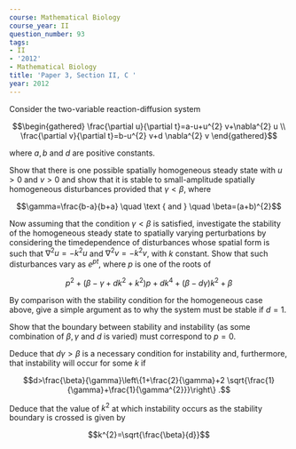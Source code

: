 ```yaml
---
course: Mathematical Biology
course_year: II
question_number: 93
tags:
- II
- '2012'
- Mathematical Biology
title: 'Paper 3, Section II, C '
year: 2012
---
```




Consider the two-variable reaction-diffusion system

$$\begin{gathered}
\frac{\partial u}{\partial t}=a-u+u^{2} v+\nabla^{2} u \\
\frac{\partial v}{\partial t}=b-u^{2} v+d \nabla^{2} v
\end{gathered}$$

where $a, b$ and $d$ are positive constants.

Show that there is one possible spatially homogeneous steady state with $u>0$ and $v>0$ and show that it is stable to small-amplitude spatially homogeneous disturbances provided that $\gamma<\beta$, where

$$\gamma=\frac{b-a}{b+a} \quad \text { and } \quad \beta=(a+b)^{2}$$

Now assuming that the condition $\gamma<\beta$ is satisfied, investigate the stability of the homogeneous steady state to spatially varying perturbations by considering the timedependence of disturbances whose spatial form is such that $\nabla^{2} u=-k^{2} u$ and $\nabla^{2} v=-k^{2} v$, with $k$ constant. Show that such disturbances vary as $e^{p t}$, where $p$ is one of the roots of

$$p^{2}+\left(\beta-\gamma+d k^{2}+k^{2}\right) p+d k^{4}+(\beta-d \gamma) k^{2}+\beta$$

By comparison with the stability condition for the homogeneous case above, give a simple argument as to why the system must be stable if $d=1$.

Show that the boundary between stability and instability (as some combination of $\beta, \gamma$ and $d$ is varied) must correspond to $p=0$.

Deduce that $d \gamma>\beta$ is a necessary condition for instability and, furthermore, that instability will occur for some $k$ if

$$d>\frac{\beta}{\gamma}\left\{1+\frac{2}{\gamma}+2 \sqrt{\frac{1}{\gamma}+\frac{1}{\gamma^{2}}}\right\} .$$

Deduce that the value of $k^{2}$ at which instability occurs as the stability boundary is crossed is given by

$$k^{2}=\sqrt{\frac{\beta}{d}}$$